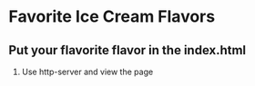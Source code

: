 # Favorite Ice Cream Flavors

## Put your flavorite flavor in the index.html

1. Use http-server and view the page